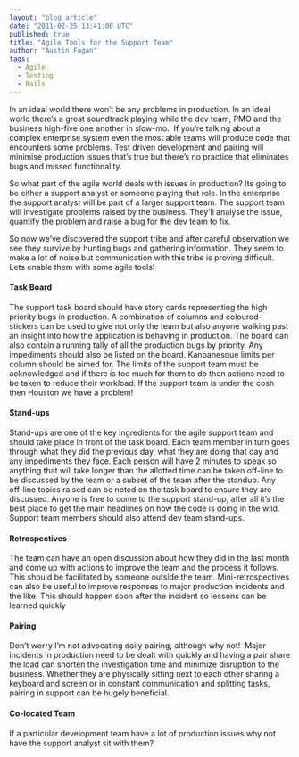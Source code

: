 ```yaml
---
layout: "blog_article"
date: "2011-02-25 13:41:00 UTC"
published: true
title: "Agile Tools for the Support Team"
author: "Austin Fagan"
tags:
  - Agile
  - Testing
  - Rails
---
```


<p>In an ideal world there won&rsquo;t be any problems in production. In an ideal world there&rsquo;s a great soundtrack playing while the dev team, PMO and the business high-five one another in slow-mo.&nbsp; If you&rsquo;re talking about a complex enterprise system even the most able teams will produce code that encounters some problems. Test driven development and pairing will minimise production issues that&rsquo;s true but there&rsquo;s no practice that eliminates bugs and missed functionality.</p>
<p>So what part of the agile world deals with issues in production? Its going to be either a support analyst or someone playing that role. In the enterprise the support analyst will be part of a larger support team. The support team will investigate problems raised by the business. They&rsquo;ll analyse the issue, quantify the problem and raise a bug for the dev team to fix.</p>
<p>So now we&rsquo;ve discovered the support tribe and after careful observation we see they survive by hunting bugs and gathering information. They seem to make a lot of noise but communication with this tribe is proving difficult. Lets enable them with some agile tools!</p>
<h4>Task Board</h4>
<p>The support task board should have story cards representing the high priority bugs in production. A combination of columns and coloured-stickers can be used to give not only the team but also anyone walking past an insight into how the application is behaving in production. The board can also contain a running tally of all the production bugs by priority. Any impediments should also be listed on the board. Kanbanesque limits per column should be aimed for. The limits of the support team must be acknowledged and if there is too much for them to do then actions need to be taken to reduce their workload. If the support team is under the cosh then Houston we have a problem!</p>
<h4>Stand-ups</h4>
<p>Stand-ups are one of the key ingredients for the agile support team and should take place in front of the task board. Each team member in turn goes through what they did the previous day, what they are doing that day and any impediments they face. Each person will have 2 minutes to speak so anything that will take longer than the allotted time can be taken off-line to be discussed by the team or a subset of the team after the standup. Any off-line topics raised can be noted on the task board to ensure they are discussed. Anyone is free to come to the support stand-up, after all it&rsquo;s the best place to get the main headlines on how the code is doing in the wild. Support team members should also attend dev team stand-ups.</p>
<h4>Retrospectives</h4>
<p>The team can have an open discussion about how they did in the last month and come up with actions to improve the team and the process it follows. This should be facilitated by someone outside the team. Mini-retrospectives can also be useful to improve responses to major production incidents and the like. This should happen soon after the incident so lessons can be learned quickly</p>
<h4>Pairing</h4>
<p>Don&rsquo;t worry I&rsquo;m not advocating daily pairing, although why not!&nbsp; Major incidents in production need to be dealt with quickly and having a pair share the load can shorten the investigation time and minimize disruption to the business. Whether they are physically sitting next to each other sharing a keyboard and screen or in constant communication and splitting tasks, pairing in support can be hugely beneficial.</p>
<h4>Co-located Team</h4>
<p>If a particular development team have a lot of production issues why not have the support analyst sit with them?</p>

